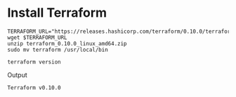 # Install Terraform

```exec
TERRAFORM_URL="https://releases.hashicorp.com/terraform/0.10.0/terraform_0.10.0_linux_amd64.zip"
wget $TERRAFORM_URL
unzip terraform_0.10.0_linux_amd64.zip
sudo mv terraform /usr/local/bin

terraform version
```

Output

```
Terraform v0.10.0
```
